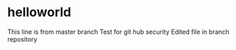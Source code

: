 # helloworld
This line is from master branch Test for git hub security
Edited file in branch repository
